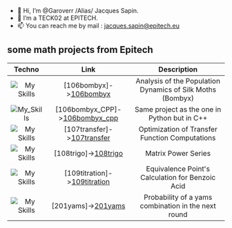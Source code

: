 - 👋 Hi, I’m @Garoverr /Alias/ Jacques Sapin.
- 👀 I’m a TECK02 at EPITECH.
- 📫 You can reach me by mail :  jacques.sapin@epitech.eu


## some math projects from Epitech

| Techno | Link | Description |
|:---:|:---:|:---:|
| ![My Skills](https://skillicons.dev/icons?i=python) | [106bombyx]->[106bombyx](https://github.com/Garoverr/106bombyx) | Analysis of the Population Dynamics of Silk Moths (Bombyx)|
| ![My_Skills](https://skillicons.dev/icons?i=cpp) | [106bombyx_CPP]->[106bombyx_cpp](https://github.com/Garoverr/106bombyx_cpp) | Same project as the one in Python but in C++ |
| ![My Skills](https://skillicons.dev/icons?i=python) | [107transfer]->[107transfer](https://github.com/Garoverr/107transfer) | Optimization of Transfer Function Computations |
| ![My Skills](https://skillicons.dev/icons?i=python) | [108trigo]->[108trigo](https://github.com/Garoverr/108trigo) | Matrix Power Series |
| ![My Skills](https://skillicons.dev/icons?i=python) | [109titration]->[109titration](https://github.com/Garoverr/109titration) | Equivalence Point's Calculation for Benzoic Acid |
| ![My Skills](https://skillicons.dev/icons?i=python) | [201yams]->[201yams](https://github.com/Garoverr/201yams) | Probability of a yams combination in the next round |
